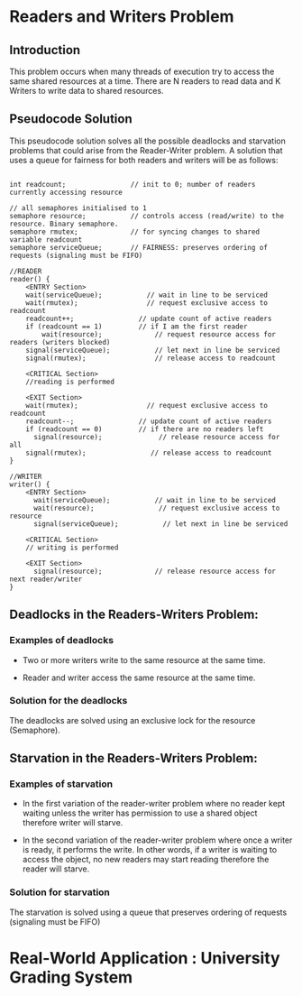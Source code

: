 # Readers and Writers Problem

## Introduction

This problem occurs when many threads of execution try to access the same shared resources at a time. There are N readers to read data and K Writers to write data to shared resources.

## Pseudocode Solution

This pseudocode solution solves all the possible deadlocks and starvation problems that could arise from the Reader-Writer problem. A solution that uses a queue for fairness for both readers and writers will be as follows:

```pseudo

int readcount;                // init to 0; number of readers currently accessing resource

// all semaphores initialised to 1
semaphore resource;           // controls access (read/write) to the resource. Binary semaphore.
semaphore rmutex;             // for syncing changes to shared variable readcount
semaphore serviceQueue;       // FAIRNESS: preserves ordering of requests (signaling must be FIFO)

//READER
reader() {
    <ENTRY Section>
    wait(serviceQueue);           // wait in line to be serviced
    wait(rmutex);                 // request exclusive access to readcount
    readcount++;                // update count of active readers
    if (readcount == 1)         // if I am the first reader
        wait(resource);             // request resource access for readers (writers blocked)
    signal(serviceQueue);           // let next in line be serviced
    signal(rmutex);                 // release access to readcount
    
    <CRITICAL Section>
    //reading is performed
    
    <EXIT Section>
    wait(rmutex);                 // request exclusive access to readcount
    readcount--;                // update count of active readers
    if (readcount == 0)         // if there are no readers left
      signal(resource);              // release resource access for all
    signal(rmutex);                // release access to readcount
}

//WRITER
writer() {
    <ENTRY Section>
      wait(serviceQueue);           // wait in line to be serviced
      wait(resource);                // request exclusive access to resource
      signal(serviceQueue);           // let next in line be serviced

    <CRITICAL Section>
    // writing is performed

    <EXIT Section>
      signal(resource);             // release resource access for next reader/writer
}
```
## Deadlocks in the Readers-Writers Problem:

### Examples of deadlocks

 * Two or more writers write to the same resource at the same time.

 * Reader and writer access the same resource at the same time.

### Solution for the deadlocks

The deadlocks are solved using an exclusive lock for the resource (Semaphore).

## Starvation in the Readers-Writers Problem:

### Examples of starvation

 * In the first variation of the reader-writer problem where no reader kept waiting unless the writer has permission to use a shared object therefore writer will starve.

 * In the second variation of the reader-writer problem where once a writer is ready, it performs the write. In other words, if a writer is waiting to access the object, no new readers may start reading therefore the reader will starve.

### Solution for starvation

The starvation is solved using a queue that preserves ordering of requests (signaling must be FIFO)

# Real-World Application : University Grading System 












